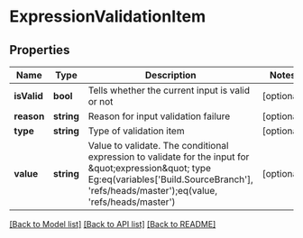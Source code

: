 # ExpressionValidationItem

## Properties
Name | Type | Description | Notes
------------ | ------------- | ------------- | -------------
**isValid** | **bool** | Tells whether the current input is valid or not | [optional] 
**reason** | **string** | Reason for input validation failure | [optional] 
**type** | **string** | Type of validation item | [optional] 
**value** | **string** | Value to validate. The conditional expression to validate for the input for \&quot;expression\&quot; type Eg:eq(variables[&#39;Build.SourceBranch&#39;], &#39;refs/heads/master&#39;);eq(value, &#39;refs/heads/master&#39;) | [optional] 

[[Back to Model list]](../README.md#documentation-for-models) [[Back to API list]](../README.md#documentation-for-api-endpoints) [[Back to README]](../README.md)


